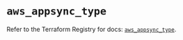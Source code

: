 # `aws_appsync_type`

Refer to the Terraform Registry for docs: [`aws_appsync_type`](https://registry.terraform.io/providers/hashicorp/aws/6.14.1/docs/resources/appsync_type).
